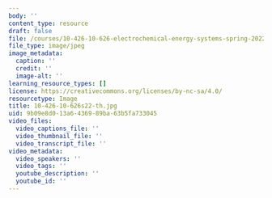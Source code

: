 ```yaml
---
body: ''
content_type: resource
draft: false
file: /courses/10-426-10-626-electrochemical-energy-systems-spring-2022/10-426-10-626s22-th.jpg
file_type: image/jpeg
image_metadata:
  caption: ''
  credit: ''
  image-alt: ''
learning_resource_types: []
license: https://creativecommons.org/licenses/by-nc-sa/4.0/
resourcetype: Image
title: 10-426-10-626s22-th.jpg
uid: 9b09e8d0-13a6-4369-89ba-63b5fa733045
video_files:
  video_captions_file: ''
  video_thumbnail_file: ''
  video_transcript_file: ''
video_metadata:
  video_speakers: ''
  video_tags: ''
  youtube_description: ''
  youtube_id: ''
---
```

